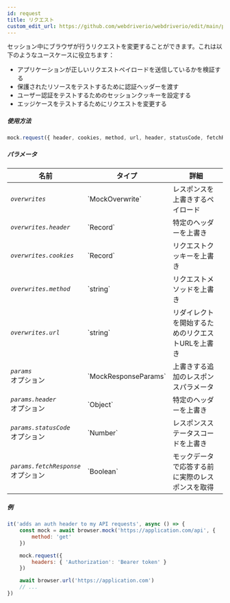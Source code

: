 ```yaml
---
id: request
title: リクエスト
custom_edit_url: https://github.com/webdriverio/webdriverio/edit/main/packages/webdriverio/src/commands/mock/request.ts
---
```


セッション中にブラウザが行うリクエストを変更することができます。これは以下のようなユースケースに役立ちます：

- アプリケーションが正しいリクエストペイロードを送信しているかを検証する
- 保護されたリソースをテストするために認証ヘッダーを渡す
- ユーザー認証をテストするためのセッションクッキーを設定する
- エッジケースをテストするためにリクエストを変更する

##### 使用方法

```js
mock.request({ header, cookies, method, url, header, statusCode, fetchResponse })
```

##### パラメータ

<table>
  <thead>
    <tr>
      <th>名前</th><th>タイプ</th><th>詳細</th>
    </tr>
  </thead>
  <tbody>
    <tr>
      <td><code><var>overwrites</var></code></td>
      <td>`MockOverwrite`</td>
      <td>レスポンスを上書きするペイロード</td>
    </tr>
    <tr>
      <td><code><var>overwrites.header</var></code></td>
      <td>`Record<string,string>`</td>
      <td>特定のヘッダーを上書き</td>
    </tr>
    <tr>
      <td><code><var>overwrites.cookies</var></code></td>
      <td>`Record<string,string>`</td>
      <td>リクエストクッキーを上書き</td>
    </tr>
    <tr>
      <td><code><var>overwrites.method</var></code></td>
      <td>`string`</td>
      <td>リクエストメソッドを上書き</td>
    </tr>
    <tr>
      <td><code><var>overwrites.url</var></code></td>
      <td>`string`</td>
      <td>リダイレクトを開始するためのリクエストURLを上書き</td>
    </tr>
    <tr>
      <td><code><var>params</var></code><br /><span className="label labelWarning">オプション</span></td>
      <td>`MockResponseParams`</td>
      <td>上書きする追加のレスポンスパラメータ</td>
    </tr>
    <tr>
      <td><code><var>params.header</var></code><br /><span className="label labelWarning">オプション</span></td>
      <td>`Object`</td>
      <td>特定のヘッダーを上書き</td>
    </tr>
    <tr>
      <td><code><var>params.statusCode</var></code><br /><span className="label labelWarning">オプション</span></td>
      <td>`Number`</td>
      <td>レスポンスステータスコードを上書き</td>
    </tr>
    <tr>
      <td><code><var>params.fetchResponse</var></code><br /><span className="label labelWarning">オプション</span></td>
      <td>`Boolean`</td>
      <td>モックデータで応答する前に実際のレスポンスを取得</td>
    </tr>
  </tbody>
</table>

##### 例

```js title="respond.js"
it('adds an auth header to my API requests', async () => {
    const mock = await browser.mock('https://application.com/api', {
        method: 'get'
    })

    mock.request({
        headers: { 'Authorization': 'Bearer token' }
    })

    await browser.url('https://application.com')
    // ...
})
```
